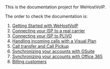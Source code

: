 This is the documentation project for WeHostVoIP. 

The order to check the documentation is:

1. [Getting Started with WeHostVoIP](getting_started.md)
2. [Connecting your ISP to a real carrier](connecting_wehostvoip.md)
3. [Connecting your ISP to PLIVO](plivo_trunk.md)
4. [Handling incoming calls with a Visual Plan](handling-incoming-calls.md)
5. [Call transfer and Call Pickup](handling_transfers.md)
6. [Synchronizing your accounts with GSuite](synchronization-gsuite.md)
7. [Synchronizing your accounts with Office 365](synchronization-azure.md)
8. [Billing customers](billing.md)



